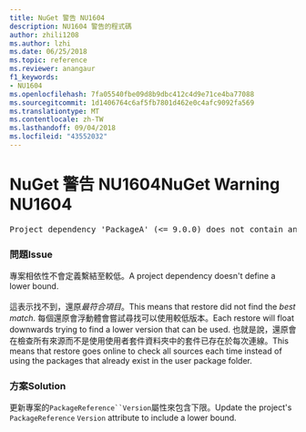 ```yaml
---
title: NuGet 警告 NU1604
description: NU1604 警告的程式碼
author: zhili1208
ms.author: lzhi
ms.date: 06/25/2018
ms.topic: reference
ms.reviewer: anangaur
f1_keywords:
- NU1604
ms.openlocfilehash: 7fa05540fbe09d8b9dbc412c4d9e71ce4ba77088
ms.sourcegitcommit: 1d1406764c6af5fb7801d462e0c4afc9092fa569
ms.translationtype: MT
ms.contentlocale: zh-TW
ms.lasthandoff: 09/04/2018
ms.locfileid: "43552032"
---
```

# <a name="nuget-warning-nu1604"></a><span data-ttu-id="ab5c1-103">NuGet 警告 NU1604</span><span class="sxs-lookup"><span data-stu-id="ab5c1-103">NuGet Warning NU1604</span></span>

<pre>Project dependency 'PackageA' (&lt;= 9.0.0) does not contain an inclusive lower bound. Include a lower bound in the dependency version to ensure consistent restore results.</pre>

### <a name="issue"></a><span data-ttu-id="ab5c1-104">問題</span><span class="sxs-lookup"><span data-stu-id="ab5c1-104">Issue</span></span>
<span data-ttu-id="ab5c1-105">專案相依性不會定義繫結至較低。</span><span class="sxs-lookup"><span data-stu-id="ab5c1-105">A project dependency doesn't define a lower bound.</span></span><br/><br/><span data-ttu-id="ab5c1-106">這表示找不到，還原*最符合項目*。</span><span class="sxs-lookup"><span data-stu-id="ab5c1-106">This means that restore did not find the *best match*.</span></span> <span data-ttu-id="ab5c1-107">每個還原會浮動體會嘗試尋找可以使用較低版本。</span><span class="sxs-lookup"><span data-stu-id="ab5c1-107">Each restore will float downwards trying to find a lower version that can be used.</span></span> <span data-ttu-id="ab5c1-108">也就是說，還原會在檢查所有來源而不是使用使用者套件資料夾中的套件已存在於每次連線。</span><span class="sxs-lookup"><span data-stu-id="ab5c1-108">This means that restore goes online to check all sources each time instead of using the packages that already exist in the user package folder.</span></span>

### <a name="solution"></a><span data-ttu-id="ab5c1-109">方案</span><span class="sxs-lookup"><span data-stu-id="ab5c1-109">Solution</span></span>
<span data-ttu-id="ab5c1-110">更新專案的`PackageReference``Version`屬性來包含下限。</span><span class="sxs-lookup"><span data-stu-id="ab5c1-110">Update the project's `PackageReference` `Version` attribute to include a lower bound.</span></span>
